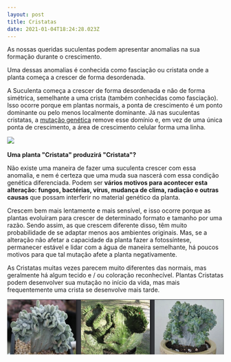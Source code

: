 ```yaml
---
layout: post
title: Cristatas
date: 2021-01-04T18:24:28.023Z
---
```

As nossas queridas suculentas podem apresentar anomalias na sua formação durante o crescimento.

Uma dessas anomalias é conhecida como fasciação ou cristata onde a planta começa a crescer de forma desordenada.

A Suculenta começa a crescer de forma desordenada e não de forma simétrica, semelhante a uma crista (também conhecidas como fasciação). Isso ocorre porque em plantas normais, a ponta de crescimento é um ponto dominante ou pelo menos localmente dominante. Já nas suculentas cristatas, a [mutação genética](https://www.biologianet.com/genetica/mutacao.htm#:~:text=Ela%20pode%20ocorrer%20tanto%20em,onde%20ocorrem%20e%20efeitos%20causados.) remove esse domínio e, em vez de uma única ponta de crescimento, a área de crescimento celular forma uma linha. 

![](https://i.ytimg.com/vi/SvdulEr1O0U/maxresdefault.jpg)

**Uma planta "Cristata" produzirá "Cristata"?**

Não existe uma maneira de fazer uma suculenta crescer com essa anomalia, e nem é certeza que uma muda sua nascerá com essa condição genética diferenciada. Podem ser **vários motivos para acontecer esta alteração: fungos, bactérias, vírus, mudança de clima, radiação e outras causas** que possam interferir no material genético da planta.

Crescem bem mais lentamente e mais sensível, e isso ocorre porque as plantas evoluíram para crescer de determinado formato e tamanho por uma razão. Sendo assim, as que crescem diferente disso, têm muito probabilidade de se adaptar menos aos ambientes originais. Mas, se a alteração não afetar a capacidade da planta fazer a fotossíntese, permanecer estável e lidar com a água de maneira semelhante, há poucos motivos para que tal mutação afete a planta negativamente.

As Cristatas muitas vezes parecem muito diferentes das normais, mas geralmente há algum tecido e / ou coloração reconhecível. Plantas Cristatas podem desenvolver sua mutação no início da vida, mas mais frequentemente uma crista se desenvolve mais tarde.

![](/assets/img/posts/3imagens.png "Exemplo de cristatas")
